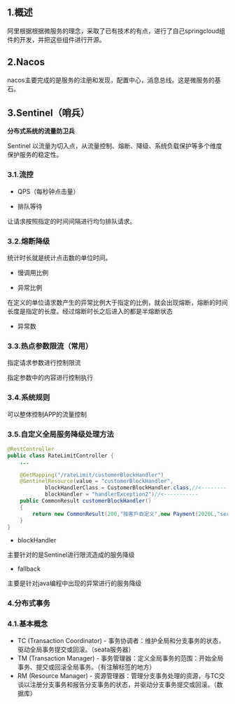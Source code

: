 ## 1.概述

阿里根据根据微服务的理念，采取了已有技术的有点，进行了自己springcloud组件的开发，并把这些组件进行开源。

## 2.Nacos

nacos主要完成的是服务的注册和发现，配置中心，消息总线。这是微服务的基石。

## 3.Sentinel（哨兵）

**分布式系统的流量防卫兵**

Sentinel 以流量为切入点，从流量控制、熔断、降级、系统负载保护等多个维度保护服务的稳定性。

### 3.1.流控

- QPS（每秒钟点击量）

- 排队等待

让请求按照指定的时间间隔进行均匀排队请求。

### 3.2.熔断降级

统计时长就是统计点击数的单位时间。

- 慢调用比例

- 异常比例

在定义的单位请求数产生的异常比例大于指定的比例，就会出现熔断，熔断的时间长度是指定的长度。经过熔断时长之后进入的都是半熔断状态

- 异常数

### 3.3.热点参数限流（常用）

指定请求参数进行控制限流

指定参数中的内容进行控制执行

### 3.4.系统规则

可以整体控制APP的流量控制

### 3.5.自定义全局服务降级处理方法

```java
@RestController
public class RateLimitController {
	...

    @GetMapping("/rateLimit/customerBlockHandler")
    @SentinelResource(value = "customerBlockHandler",
            blockHandlerClass = CustomerBlockHandler.class,//<-------- 自定义限流处理类
            blockHandler = "handlerException2")//<-----------
    public CommonResult customerBlockHandler()
    {
        return new CommonResult(200,"按客戶自定义",new Payment(2020L,"serial003"));
    }
}

```

- blockHandler

主要针对的是Sentinel进行限流造成的服务降级

- fallback

主要是针对java编程中出现的异常进行的服务降级

### 4.分布式事务

### 4.1.基本概念

- TC (Transaction Coordinator) - 事务协调者：维护全局和分支事务的状态，驱动全局事务提交或回滚。（seata服务器）
- TM (Transaction Manager) - 事务管理器：定义全局事务的范围：开始全局事务、提交或回滚全局事务。（有注解标签的地方）
- RM (Resource Manager) - 资源管理器：管理分支事务处理的资源，与TC交谈以注册分支事务和报告分支事务的状态，并驱动分支事务提交或回滚。（数据库）
